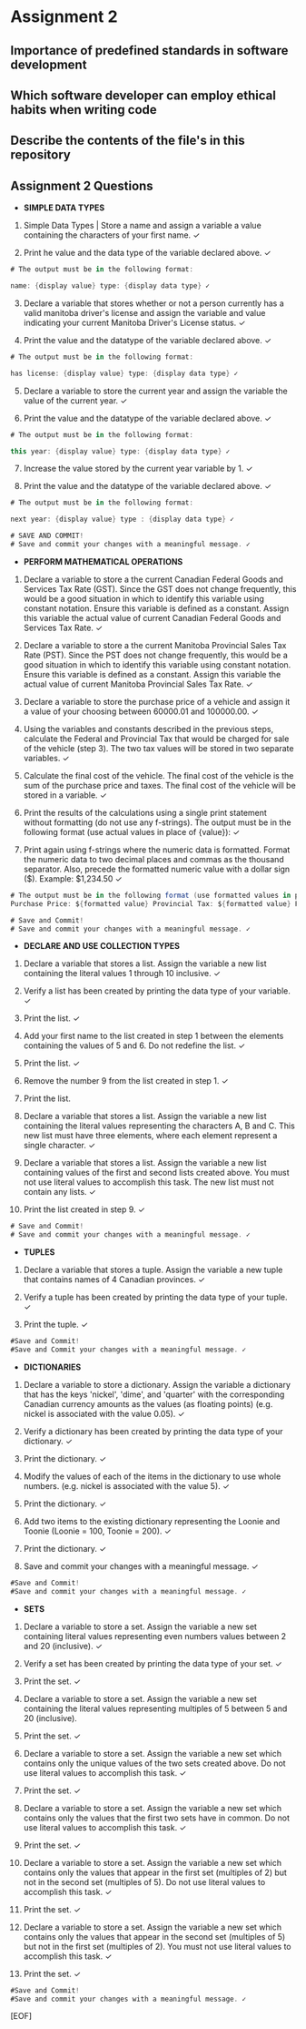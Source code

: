 # Assignment 2

## Importance of predefined standards in software development

## Which software developer can employ ethical habits when writing code

## Describe the contents of the file's in this repository

## Assignment 2 Questions

- **SIMPLE DATA TYPES**

1. Simple Data Types | Store a name and assign a variable a value containing the characters of your first name. ✓

2. Print he value and the data type of the variable declared above. ✓

```csharp
# The output must be in the following format:

name: {display value} type: {display data type} ✓
```

3. Declare a variable that stores whether or not a person currently has a valid manitoba driver's license and assign the variable and value indicating your current Manitoba Driver's License status. ✓

4. Print the value and the datatype of the variable declared above. ✓

```csharp
# The output must be in the following format:

has license: {display value} type: {display data type} ✓
```

5. Declare a variable to store the current year and assign the variable the value of the current year. ✓

6. Print the value and the datatype of the variable declared above. ✓

```csharp
# The output must be in the following format:

this year: {display value} type: {display data type} ✓
```

7. Increase the value stored by the current year variable by 1. ✓

8. Print the value and the datatype of the variable declared above. ✓

```csharp
# The output must be in the following format:

next year: {display value} type : {display data type} ✓
```

```csharp
# SAVE AND COMMIT!
# Save and commit your changes with a meaningful message. ✓
```

- **PERFORM MATHEMATICAL OPERATIONS**

1. Declare a variable to store a the current Canadian Federal Goods and Services Tax Rate (GST). Since the GST does not change frequently, this would be a good situation in which to identify this variable using constant notation. Ensure this variable is defined as a constant. Assign this variable the actual value of current Canadian Federal Goods and Services Tax Rate. ✓

2. Declare a variable to store a the current Manitoba Provincial Sales Tax Rate (PST). Since the PST does not change frequently, this would be a good situation in which to identify this variable using constant notation. Ensure this variable is defined as a constant. Assign this variable the actual value of current Manitoba Provincial Sales Tax Rate. ✓

3. Declare a variable to store the purchase price of a vehicle and assign it a value of your choosing between 60000.01 and 100000.00. ✓

4. Using the variables and constants described in the previous steps, calculate the Federal and Provincial Tax that would be charged for sale of the vehicle (step 3). The two tax values will be stored in two separate variables. ✓

5. Calculate the final cost of the vehicle. The final cost of the vehicle is the sum of the purchase price and taxes. The final cost of the vehicle will be stored in a variable. ✓

6. Print the results of the calculations using a single print statement without formatting (do not use any f-strings). The output must be in the following format (use actual values in place of {value}): ✓

7. Print again using f-strings where the numeric data is formatted. Format the numeric data to two decimal places and commas as the thousand separator. Also, precede the formatted numeric value with a dollar sign ($). Example: $1,234.50 ✓

```csharp
# The output must be in the following format (use formatted values in place of {formatted value}):
Purchase Price: ${formatted value} Provincial Tax: ${formatted value} Federal Tax: ${formatted value} Total: ${formatted value} ✓
```

```csharp
# Save and Commit!
# Save and commit your changes with a meaningful message. ✓
```

- **DECLARE AND USE COLLECTION TYPES**

1. Declare a variable that stores a list. Assign the variable a new list containing the literal values 1 through 10 inclusive. ✓

2. Verify a list has been created by printing the data type of your variable. ✓

3. Print the list. ✓

4. Add your first name to the list created in step 1 between the elements containing the values of 5 and 6. Do not redefine the list. ✓

5. Print the list. ✓

6. Remove the number 9 from the list created in step 1. ✓

7. Print the list.

8. Declare a variable that stores a list. Assign the variable a new list containing the literal values representing the characters A, B and C. This new list must have three elements, where each element represent a single character. ✓

9. Declare a variable that stores a list. Assign the variable a new list containing values of the first and second lists created above. You must not use literal values to accomplish this task. The new list must not contain any lists. ✓

10. Print the list created in step 9. ✓

```csharp
# Save and Commit!
# Save and commit your changes with a meaningful message. ✓
```

- **TUPLES**

1. Declare a variable that stores a tuple. Assign the variable a new tuple that contains names of 4 Canadian provinces. ✓

2. Verify a tuple has been created by printing the data type of your tuple. ✓

3. Print the tuple. ✓

```csharp
#Save and Commit!
#Save and Commit your changes with a meaningful message. ✓
```

- **DICTIONARIES**

1. Declare a variable to store a dictionary. Assign the variable a dictionary that has the keys 'nickel', 'dime', and 'quarter' with the corresponding Canadian currency amounts as the values (as floating points) (e.g. nickel is associated with the value 0.05). ✓

2. Verify a dictionary has been created by printing the data type of your dictionary. ✓

3. Print the dictionary. ✓

4. Modify the values of each of the items in the dictionary to use whole numbers. (e.g. nickel is associated with the value 5). ✓

5. Print the dictionary. ✓

6. Add two items to the existing dictionary representing the Loonie and Toonie (Loonie = 100, Toonie = 200). ✓

7. Print the dictionary. ✓

8. Save and commit your changes with a meaningful message. ✓

```csharp
#Save and Commit!
#Save and commit your changes with a meaningful message. ✓
```

- **SETS** 

1. Declare a variable to store a set. Assign the variable a new set containing literal values representing even numbers values between 2 and 20 (inclusive). ✓

2. Verify a set has been created by printing the data type of your set. ✓

3. Print the set. ✓

4. Declare a variable to store a set. Assign the variable a new set containing the literal values representing multiples of 5 between 5 and 20 (inclusive).

5. Print the set. ✓

6. Declare a variable to store a set. Assign the variable a new set which contains only the unique values of the two sets created above. Do not use literal values to accomplish this task. ✓

7. Print the set. ✓

8. Declare a variable to store a set. Assign the variable a new set which contains only the values that the first two sets have in common. Do not use literal values to accomplish this task. ✓

9. Print the set. ✓

10. Declare a variable to store a set. Assign the variable a new set which contains only the values that appear in the first set (multiples of 2) but not in the second set (multiples of 5). Do not use literal values to accomplish this task. ✓

11. Print the set. ✓

12. Declare a variable to store a set. Assign the variable a new set which contains only the values that appear in the second set (multiples of 5) but not in the first set (multiples of 2). You must not use literal values to accomplish this task. ✓

13. Print the set. ✓

```csharp
#Save and Commit!
#Save and commit your changes with a meaningful message. ✓
```
[EOF]
